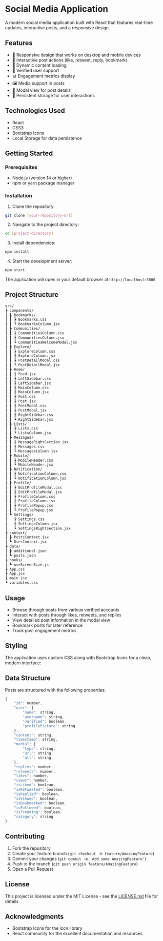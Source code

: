 # Social Media Application

A modern social media application built with React that features real-time updates, interactive posts, and a responsive design.

## Features

- 📱 Responsive design that works on desktop and mobile devices
- 💬 Interactive post actions (like, retweet, reply, bookmark)
- 🔄 Dynamic content loading
- 👤 Verified user support
- 📊 Engagement metrics display
- 🖼️ Media support in posts
- 📱 Modal view for post details
- 💾 Persistent storage for user interactions

## Technologies Used

- React
- CSS3
- Bootstrap Icons
- Local Storage for data persistence

## Getting Started

### Prerequisites

- Node.js (version 14 or higher)
- npm or yarn package manager

### Installation

1. Clone the repository:
```bash
git clone [your-repository-url]
```

2. Navigate to the project directory:
```bash
cd [project-directory]
```

3. Install dependencies:
```bash
npm install
```

4. Start the development server:
```bash
npm start
```

The application will open in your default browser at `http://localhost:3000`

## Project Structure
```bash
src/
┣ components/
┃ ┣ Bookmarks/
┃ ┃ ┣ Bookmarks.css
┃ ┃ ┗ BookmarksColumn.jsx
┃ ┣ Communities/
┃ ┃ ┣ CommunitiesColumn.css
┃ ┃ ┣ CommunitiesColumn.jsx
┃ ┃ ┗ CommunitiesWelcomeModal.jsx
┃ ┣ Explore/
┃ ┃ ┣ ExploreColumn.css
┃ ┃ ┣ ExploreColumn.jsx
┃ ┃ ┣ PostDetailModal.css
┃ ┃ ┗ PostDetailModal.jsx
┃ ┣ Home/
┃ ┃ ┣ Feed.jsx
┃ ┃ ┣ LeftSidebar.css
┃ ┃ ┣ LeftSidebar.jsx
┃ ┃ ┣ MainColumn.css
┃ ┃ ┣ MainColumn.jsx
┃ ┃ ┣ Post.css
┃ ┃ ┣ Post.jsx
┃ ┃ ┣ PostModal.css
┃ ┃ ┣ PostModal.jsx
┃ ┃ ┣ RightSidebar.css
┃ ┃ ┗ RightSidebar.jsx
┃ ┣ Lists/
┃ ┃ ┣ Lists.css
┃ ┃ ┗ ListsColumn.jsx
┃ ┣ Messages/
┃ ┃ ┣ MessageRightSection.jsx
┃ ┃ ┣ Messages.css
┃ ┃ ┗ MessagesColumn.jsx
┃ ┣ Mobile/
┃ ┃ ┣ MobileHeader.css
┃ ┃ ┗ MobileHeader.jsx
┃ ┣ Notification/
┃ ┃ ┣ NotificationColumn.css
┃ ┃ ┗ NotificationColumn.jsx
┃ ┣ Profile/
┃ ┃ ┣ EditProfileModal.css
┃ ┃ ┣ EditProfileModal.jsx
┃ ┃ ┣ ProfileColumn.css
┃ ┃ ┣ ProfileColumn.jsx
┃ ┃ ┣ ProfilePopup.css
┃ ┃ ┗ ProfilePopup.jsx
┃ ┗ Settings/
┃   ┣ Settings.css
┃   ┣ SettingsColumn.jsx
┃   ┗ SettingsRightSection.jsx
┣ context/
┃ ┣ PostsContext.jsx
┃ ┗ UserContext.jsx
┣ data/
┃ ┣ additional.json
┃ ┗ posts.json
┣ hooks/
┃ ┗ useScreenSize.js
┣ App.css
┣ App.jsx
┣ main.jsx
┗ variables.css
```

## Usage

- Browse through posts from various verified accounts
- Interact with posts through likes, retweets, and replies
- View detailed post information in the modal view
- Bookmark posts for later reference
- Track post engagement metrics

## Styling

The application uses custom CSS along with Bootstrap Icons for a clean, modern interface:


## Data Structure

Posts are structured with the following properties:

```javascript
{
    "id": number,
    "user": {
        "name": string,
        "username": string,
        "verified": boolean,
        "profilePicture": string
    },
    "content": string,
    "timestamp": string,
    "media": {
        "type": string,
        "url": string,
        "alt": string
    },
    "replies": number,
    "retweets": number,
    "likes": number,
    "views": number,
    "isLiked": boolean,
    "isRetweeted": boolean,
    "isReplied": boolean,
    "isViewed": boolean,
    "isBookmarked": boolean,
    "isFollowed": boolean,
    "isTrending": boolean,
    "category": string
}
```

## Contributing

1. Fork the repository
2. Create your feature branch (`git checkout -b feature/AmazingFeature`)
3. Commit your changes (`git commit -m 'Add some AmazingFeature'`)
4. Push to the branch (`git push origin feature/AmazingFeature`)
5. Open a Pull Request

## License

This project is licensed under the MIT License - see the [LICENSE.md](LICENSE.md) file for details

## Acknowledgments

- Bootstrap Icons for the icon library
- React community for the excellent documentation and resources
